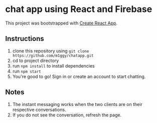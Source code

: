 # chat app using React and Firebase

This project was bootstrapped with [Create React App](https://github.com/facebook/create-react-app).

## Instructions

1. clone this repository using `git clone https://github.com/m1ggy/chatapp.git`
2. cd to project directory
3. run `npm install` to install dependencies
4. run `npm start`
5. You're good to go! Sign in or create an account to start chatting.

## Notes

1. The instant messaging works when the two clients are on their respective conversations.
2. If you do not see the conversation, refresh the page.
